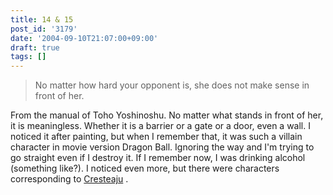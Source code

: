 ```yaml
---
title: 14 & 15
post_id: '3179'
date: '2004-09-10T21:07:00+09:00'
draft: true
tags: []
---
```


> No matter how hard your opponent is, she does not make sense in front of her.

From the manual of Toho Yoshinoshu. No matter what stands in front of her, it is meaningless. Whether it is a barrier or a gate or a door, even a wall. I noticed it after painting, but when I remember that, it was such a villain character in movie version Dragon Ball. Ignoring the way and I'm trying to go straight even if I destroy it. If I remember now, I was drinking alcohol (something like?). I noticed even more, but there were characters corresponding to [Cresteaju](https://ja.wikipedia.org/wiki/Cresteaju) .

